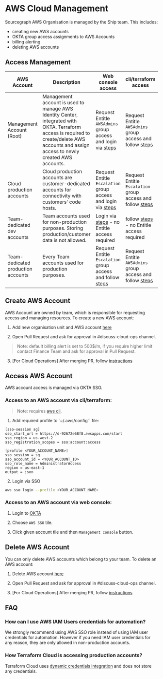 # AWS Cloud Management

Sourcegraph AWS Organisation is managed by the Ship team. This includes:

- creating new AWS accounts
- OKTA group access assignments to AWS Accounts
- billing alerting
- deleting AWS accounts

## Access Management

| AWS Account                        | Description                                                                                                                                                                                  | Web console access                                                                                         | cli/terraform access                                                                                     |
| ---------------------------------- | -------------------------------------------------------------------------------------------------------------------------------------------------------------------------------------------- | ---------------------------------------------------------------------------------------------------------- | -------------------------------------------------------------------------------------------------------- |
| Management Account (Root)          | Management account is used to manage AWS Identity Center, integrated with OKTA. Terraform access is required to create/delete AWS accounts and assign access to newly created AWS accounts. | Request Entitle `AWSAdmins` group access and login via [steps](#access-to-an-aws-account-via-web-console)  | Request Entitle `AWSAdmins` group access and follow [steps](#access-to-an-aws-account-via-cliterraform)  |
| Cloud production accounts          | Cloud production accounts are customer-dedicated accounts for connectivity with customers' code hosts.                                                                                       | Request Entitle `Escalation` group access and login via [steps](#access-to-an-aws-account-via-web-console) | Request Entitle `Escalation` group access and follow [steps](#access-to-an-aws-account-via-cliterraform) |
| Team-dedicated dev accounts        | Team accounts used for non-production purposes. Storing production/customer data is not allowed.                                                                                             | Login via [steps](#access-to-an-aws-account-via-web-console) - no Entitle access required                  | follow [steps](#access-to-an-aws-account-via-cliterraform) - no Entitle access required                  |
| Team-dedicated production accounts | Every Team accounts used for production purposes.                                                                                                                                            | Request Entitle `Escalation` group access and follow [steps](#access-to-an-aws-account-via-web-console)    | Request Entitle `AWSAdmins` group access and follow [steps](#access-to-an-aws-account-via-cliterraform)  |

## Create AWS Account

AWS Account are owned by team, which is responsible for requesting access and managing resources. To create a new AWS account:

1. Add new organisation unit and AWS account [here](https://sourcegraph.sourcegraph.com/github.com/sourcegraph/infrastructure/-/blob/cloud/aws/variables.tf)

2. Open Pull Request and ask for approval in #discuss-cloud-ops channel.

> Note: default billing alert is set to 500$/m, if you require higher limit contact Finance Team and ask for approval in Pull Request.

3. [For Cloud Operations] After merging PR, follow [instructions](https://sourcegraph.sourcegraph.com/github.com/sourcegraph/infrastructure/-/blob/cloud/aws/README.md#create-new-aws-account)

## Access AWS Account

AWS account access is managed via OKTA SSO.

### Access to an AWS account via cli/terraform:

> Note: requires [aws cli](https://docs.aws.amazon.com/cli/latest/userguide/getting-started-install.html).

1. Add required profile to `~/.aws/config`` file:

```
[sso-session sg]
sso_start_url = https://d-92672e68f8.awsapps.com/start
sso_region = us-west-2
sso_registration_scopes = sso:account:access

[profile <YOUR_ACCOUNT_NAME>]
sso_session = sg
sso_account_id = <YOUR_ACCOUNT_ID>
sso_role_name = AdministratorAccess
region = us-east-1
output = json
```

2. Login via SSO

```sh
aws sso login --profile <YOUR_ACCOUNT_NAME>
```

### Access to an AWS account via web console:

1. Login to [OKTA](https://sourcegraph.okta.com/)

2. Choose `AWS SSO` tile.

3. Click given account tile and then `Management console` button.

## Delete AWS Account

You can only delete AWS accounts which belong to your team. To delete an AWS account:

1. Delete AWS account [here](https://sourcegraph.sourcegraph.com/github.com/sourcegraph/infrastructure/-/blob/cloud/aws/variables.tf)

2. Open Pull Request and ask for approval in #discuss-cloud-ops channel.

3. [For Cloud Operations] After merging PR, follow [instructions](https://sourcegraph.sourcegraph.com/github.com/sourcegraph/infrastructure/-/blob/cloud/aws/README.md#create-new-aws-account)

## FAQ

### How can I use AWS IAM Users credentials for automation?

We strongly recommend using AWS SSO role instead of using IAM user credentials for automation. However if you need IAM user credentials for any reason, they are only allowed in non-production accounts.

### How Terraform Cloud is accessing production accounts?

Terraform Cloud uses [dynamic credentials integration](https://developer.hashicorp.com/terraform/cloud-docs/workspaces/dynamic-provider-credentials/aws-configuration) and does not store any credentials.
